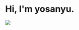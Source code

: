 # Hi, I'm yosanyu.
 
[![](https://github-readme-stats.vercel.app/api?username=yosanyu)](https://github.com/anuraghazra/github-readme-stats)
